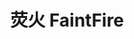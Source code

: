 ---
title: "荧火 FaintFire"
artist: "Siny"
year: 2021
layout: music
image: assets\img\music\faintfire.jpg
---